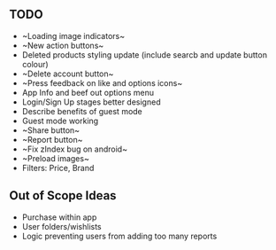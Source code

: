 ## TODO

-   ~Loading image indicators~
-   ~New action buttons~
-   Deleted products styling update (include searcb and update button colour)
-   ~Delete account button~
-   ~Press feedback on like and options icons~
-   App Info and beef out options menu
-   Login/Sign Up stages better designed
-   Describe benefits of guest mode
-   Guest mode working
-   ~Share button~
-   ~Report button~
-   ~Fix zIndex bug on android~
-   ~Preload images~
-   Filters: Price, Brand

## Out of Scope Ideas

-   Purchase within app
-   User folders/wishlists
-   Logic preventing users from adding too many reports
